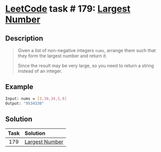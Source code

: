 # [LeetCode][leetcode] task # 179: [Largest Number][task]

Description
-----------

> Given a list of non-negative integers `nums`,
> arrange them such that they form the largest number and return it.
> 
> Since the result may be very large, so you need to return a string instead of an integer.

Example
-------

```sh
Input: nums = [3,30,34,5,9]
Output: "9534330"
```

Solution
--------

| Task | Solution                   |
|:----:|:---------------------------|
| 179  | [Largest Number][solution] |


[leetcode]: <http://leetcode.com/>
[task]: <https://leetcode.com/problems/largest-number/>
[solution]: <https://github.com/wellaxis/praxis-leetcode/blob/main/src/main/java/com/witalis/praxis/leetcode/task/h2/p179/option/Practice.java>
